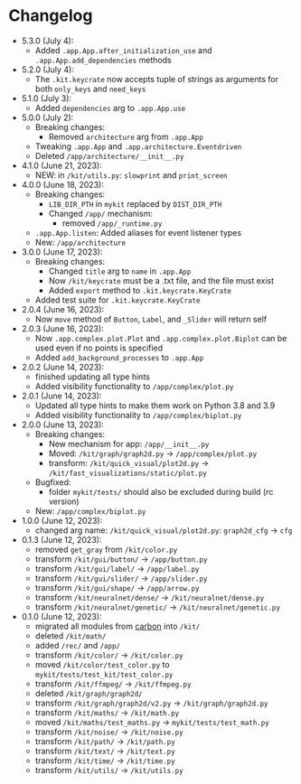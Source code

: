 # Changelog

- 5.3.0 (July 4):
    - Added `.app.App.after_initialization_use` and `.app.App.add_dependencies` methods
- 5.2.0 (July 4):
    - The `.kit.keycrate` now accepts tuple of strings as arguments for both `only_keys` and `need_keys`
- 5.1.0 (July 3):
    - Added `dependencies` arg to `.app.App.use`
- 5.0.0 (July 2):
    - Breaking changes:
        - Removed `architecture` arg from `.app.App`
    - Tweaking `.app.App` and `.app.architecture.Eventdriven`
    - Deleted `/app/architecture/__init__.py`
- 4.1.0 (June 21, 2023):
    - NEW: in `/kit/utils.py`: `slowprint` and `print_screen`
- 4.0.0 (June 18, 2023):
    - Breaking changes:
        - `LIB_DIR_PTH` in `mykit` replaced by `DIST_DIR_PTH`
        - Changed `/app/` mechanism:
            - removed `/app/_runtime.py`
    - `.app.App.listen`: Added aliases for event listener types
    - New: `/app/architecture`
- 3.0.0 (June 17, 2023):
    - Breaking changes:
        - Changed `title` arg to `name` in `.app.App`
        - Now `/kit/keycrate` must be a .txt file, and the file must exist
        - Added `export` method to `.kit.keycrate.KeyCrate`
    - Added test suite for `.kit.keycrate.KeyCrate`
- 2.0.4 (June 16, 2023):
    - Now `move` method of `Button`, `Label`, and `_Slider` will return self
- 2.0.3 (June 16, 2023):
    - Now `.app.complex.plot.Plot` and `.app.complex.plot.Biplot` can be used even if no points is specified
    - Added `add_background_processes` to `.app.App`
- 2.0.2 (June 14, 2023):
    - finished updating all type hints
    - Added visibility functionality to `/app/complex/plot.py`
- 2.0.1 (June 14, 2023):
    - Updated all type hints to make them work on Python 3.8 and 3.9
    - Added visibility functionality to `/app/complex/biplot.py`
- 2.0.0 (June 13, 2023):
    - Breaking changes:
        - New mechanism for app: `/app/__init__.py`
        - Moved: `/kit/graph/graph2d.py` -> `/app/complex/plot.py`
        - transform: `/kit/quick_visual/plot2d.py` -> `/kit/fast_visualizations/static/plot.py`
    - Bugfixed:
        - folder `mykit/tests/` should also be excluded during build (rc version)
    - New: `/app/complex/biplot.py`
- 1.0.0 (June 12, 2023):
    - changed arg name: `/kit/quick_visual/plot2d.py`: `graph2d_cfg` -> `cfg`
- 0.1.3 (June 12, 2023):
    - removed `get_gray` from `/kit/color.py`
    - transform `/kit/gui/button/` -> `/app/button.py`
    - transform `/kit/gui/label/` -> `/app/label.py`
    - transform `/kit/gui/slider/` -> `/app/slider.py`
    - transform `/kit/gui/shape/` -> `/app/arrow.py`
    - transform `/kit/neuralnet/dense/` -> `/kit/neuralnet/dense.py`
    - transform `/kit/neuralnet/genetic/` -> `/kit/neuralnet/genetic.py`
- 0.1.0 (June 12, 2023):
    - migrated all modules from [carbon](https://github.com/nvfp/carbon) into `/kit/`
    - deleted `/kit/math/`
    - added `/rec/` and `/app/`
    - transform `/kit/color/` -> `/kit/color.py`
    - moved `/kit/color/test_color.py` to `mykit/tests/test_kit/test_color.py`
    - transform `/kit/ffmpeg/` -> `/kit/ffmpeg.py`
    - deleted `/kit/graph/graph2d/`
    - transform `/kit/graph/graph2d/v2.py` -> `/kit/graph/graph2d.py`
    - transform `/kit/maths/` -> `/kit/math.py`
    - moved `/kit/maths/test_maths.py` -> `mykit/tests/test_math.py`
    - transform `/kit/noise/` -> `/kit/noise.py`
    - transform `/kit/path/` -> `/kit/path.py`
    - transform `/kit/text/` -> `/kit/text.py`
    - transform `/kit/time/` -> `/kit/time.py`
    - transform `/kit/utils/` -> `/kit/utils.py`